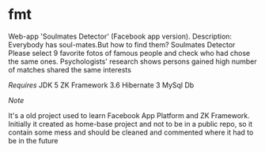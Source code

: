 fmt
===

Web-app  'Soulmates Detector' (Facebook app version). 
Description:
Everybody has soul-mates.But how to find them? Soulmates Detector
Please select 9 favorite fotos of famous people and check who had chose the same ones.
Psychologists' research shows persons gained high number of matches shared the same interests

*Requires*
JDK 5
ZK Framework 3.6
Hibernate 3
MySql Db


*Note*

It's a old project used to learn Facebook App Platform and ZK Framework.
Initially it created as home-base project and not to be in a public repo, so it contain some mess and should be cleaned and commented where it had to be in the future
